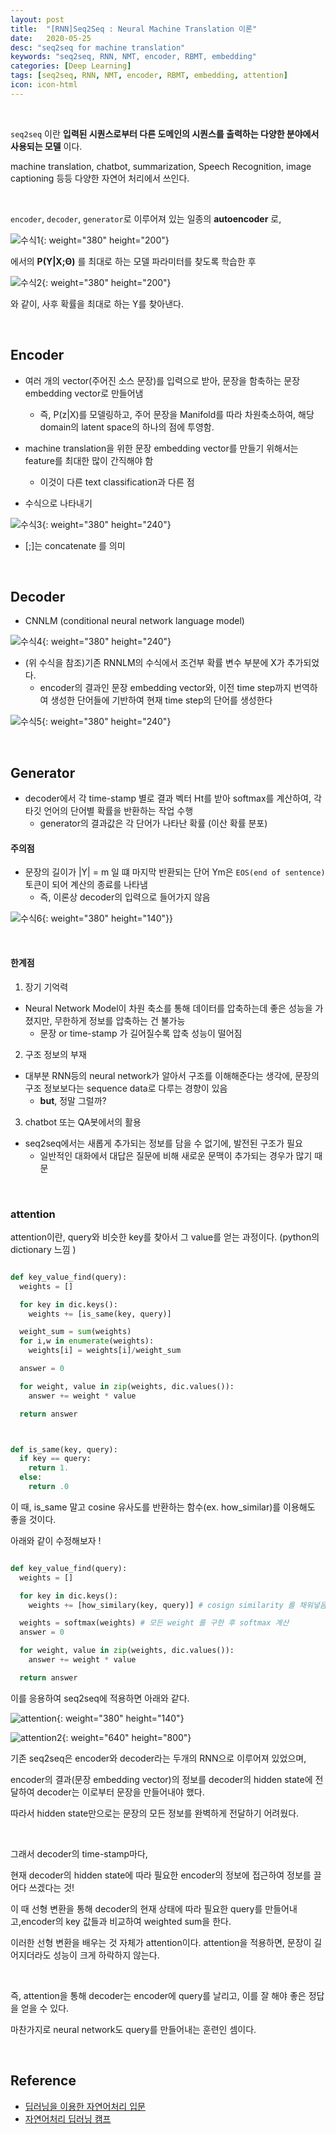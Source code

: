 ```yaml
---
layout: post
title:  "[RNN]Seq2Seq : Neural Machine Translation 이론"
date:   2020-05-25
desc: "seq2seq for machine translation"
keywords: "seq2seq, RNN, NMT, encoder, RBMT, embedding"
categories: [Deep Learning]
tags: [seq2seq, RNN, NMT, encoder, RBMT, embedding, attention]
icon: icon-html
---
```


<br>

`seq2seq` 이란 **입력된 시퀀스로부터 다른 도메인의 시퀀스를 출력하는 다양한 분야에서 사용되는 모델** 이다.

machine translation, chatbot, summarization, Speech Recognition, image captioning 등등 다양한 자연어 처리에서 쓰인다.


<br>


`encoder`, `decoder`, `generator`로 이루어져 있는 일종의 **autoencoder** 로,


![수식1](https://raw.githubusercontent.com/midannii/midannii.github.io/master/static/assets/img/blog/RNN/argmax.png){: weight="380" height="200"}



에서의 **P(Y|X;Θ)** 를 최대로 하는 모델 파라미터를 찾도록 학습한 후




![수식2](static/assets/img/blog/RNN/argmax2.png){: weight="380" height="200"}



와 같이, 사후 확률을 최대로 하는 Y를 찾아낸다.



<br>

## Encoder

- 여러 개의 vector(주어진 소스 문장)를 입력으로 받아, 문장을 함축하는 문장 embedding vector로 만들어냄
  - 즉, P(z|X)를 모델링하고, 주어 문장을 Manifold를 따라 차원축소하여, 해당 domain의 latent space의 하나의 점에 투영함.

- machine translation을 위한 문장 embedding vector를 만들기 위해서는 feature를 최대한 많이 간직해야 함
  - 이것이 다른 text classification과 다른 점


- 수식으로 나타내기

![수식3](static/assets/img/blog/RNN/seq2seq.png){: weight="380" height="240"}

  - [;]는 concatenate 를 의미

<br>


## Decoder

- CNNLM (conditional neural network language model)

![수식4](static/assets/img/blog/RNN/decoder.png){: weight="380" height="240"}

- (위 수식을 참조)기존 RNNLM의 수식에서 조건부 확률 변수 부분에 X가 추가되었다.
  - encoder의 결과인 문장 embedding vector와, 이전 time step까지 번역하여 생성한 단어들에 기반하여 현재 time step의 단어를 생성한다

![수식5](static/assets/img/blog/RNN/decorder2.png){: weight="380" height="240"}



<br>


## Generator

- decoder에서 각 time-stamp 별로 결과 벡터 Ht를 받아 softmax를 계산하여, 각 타깃 언어의 단어별 확률을 반환하는 작업 수행
  - generator의 결과값은 각 단어가 나타난 확률 (이산 확률 분포)

#### **주의점**
  - 문장의 길이가 |Y| = m 일 떄 마지막 반환되는 단어 Ym은 `EOS(end of sentence)` 토큰이 되어 계산의 종료를 나타냄
    - 즉, 이론상 decoder의 입력으로 들어가지 않음

![수식6](static/assets/img/blog/RNN/generator.png){: weight="380" height="140"}}



<br>

#### 한계점

1. 장기 기억력

- Neural Network Model이 차원 축소를 통해 데이터를 압축하는데 좋은 성능을 가졌지만, 무한하게 정보를 압축하는 건 불가능
  - 문장 or time-stamp 가 길어질수록 압축 성능이 떨어짐



2. 구조 정보의 부재

- 대부분 RNN등의 neural network가 알아서 구조를 이해해준다는 생각에, 문장의 구조 정보보다는 sequence data로 다루는 경향이 있음
  - **but**, 정말 그럴까?



3. chatbot 또는 QA봇에서의 활용

- seq2seq에서는 새롭게 추가되는 정보를 담을 수 없기에, 발전된 구조가 필요
  - 일반적인 대화에서 대답은 질문에 비해 새로운 문맥이 추가되는 경우가 많기 때문



<br>

### attention


attention이란, query와 비슷한 key를 찾아서 그 value를 얻는 과정이다.  (python의 dictionary  느낌 )



```py

def key_value_find(query):
  weights = []

  for key in dic.keys():
    weights += [is_same(key, query)]

  weight_sum = sum(weights)
  for i,w in enumerate(weights):
    weights[i] = weights[i]/weight_sum

  answer = 0

  for weight, value in zip(weights, dic.values()):
    answer += weight * value

  return answer



def is_same(key, query):
  if key == query:
    return 1.
  else:
    return .0


```


이 때, is_same 말고 cosine 유사도를 반환하는 함수(ex. how_similar)를 이용해도 좋을 것이다.  


아래와 같이 수정해보자 !



```py

def key_value_find(query):
  weights = []

  for key in dic.keys():
    weights += [how_similary(key, query)] # cosign similarity 를 채워넣음

  weights = softmax(weights) # 모든 weight 를 구한 후 softmax 계산
  answer = 0

  for weight, value in zip(weights, dic.values()):
    answer += weight * value

  return answer


```

이를 응용하여 seq2seq에 적용하면 아래와 같다.



![attention](static/assets/img/blog/RNN/attention.png){: weight="380" height="140"}


![attention2](static/assets/img/blog/RNN/attention2.png){: weight="640" height="800"}




기존 seq2seq은 encoder와 decoder라는 두개의 RNN으로 이루어져 있었으며,

encoder의 결과(문장 embedding vector)의 정보를 decoder의 hidden state에 전달하여 decoder는 이로부터 문장을 만들어내야 했다.

따라서 hidden state만으로는 문장의 모든 정보를 완벽하게 전달하기 어려웠다.


<br>

그래서 decoder의 time-stamp마다,

현재 decoder의 hidden state에 따라 필요한 encoder의 정보에 접근하여 정보를 끌어다 쓰겠다는 것!



이 때 선형 변환을 통해 decoder의 현재 상태에 따라 필요한 query를 만들어내고,encoder의 key 값들과 비교하여 weighted sum을 한다.

이러한 선형 변환을 배우는 것 자체가 attention이다. attention을 적용하면, 문장이 길어지더라도 성능이 크게 하락하지 않는다.


<br>

즉, attention을 통해 decoder는 encoder에 query를 날리고, 이를 잘 해야 좋은 정답을 얻을 수 있다.

마찬가지로 neural network도 query를 만들어내는 훈련인 셈이다.








<br>

Reference
---------
- [딥러닝을 이용한 자연어처리 입문](https://wikidocs.net/24996)
- [자연어처리 딥러닝 캠프](https://www.hanbit.co.kr/store/books/look.php?p_code=B1294694476)
